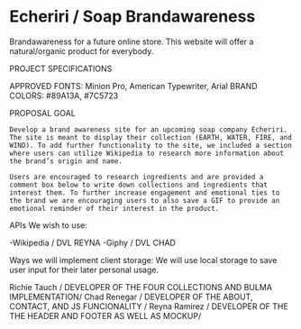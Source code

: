 # Echeriri / Soap Brandawareness

Brandawareness for a future online store.
This website will offer a natural/organic product for everybody. 


PROJECT SPECIFICATIONS

APPROVED FONTS: Minion Pro, American Typewriter, Arial
BRAND COLORS: #89A13A, #7C5723

PROPOSAL GOAL

    Develop a brand awareness site for an upcoming soap company Echeriri. The site is meant to display their collection (EARTH, WATER, FIRE, and WIND). To add further functionality to the site, we included a section
    where users can utilize Wikipedia to research more information about the brand’s origin and name.

    Users are encouraged to research ingredients and are provided a comment box below to write down collections and ingredients that interest them. To further increase engagement and emotional ties to the brand we are encouraging users to also save a GIF to provide an emotional reminder of their interest in the product.

APIs We wish to use:

-Wikipedia / DVL REYNA
-Giphy / DVL CHAD

Ways we will implement client storage:
We will use local storage to save user input for
their later personal usage.

Richie Tauch / DEVELOPER OF THE FOUR COLLECTIONS AND BULMA IMPLEMENTATION/
Chad Renegar / DEVELOPER OF THE ABOUT, CONTACT, AND JS FUNCIONALITY /
Reyna Ramirez / DEVELOPER OF THE THE HEADER AND FOOTER AS WELL AS MOCKUP/
